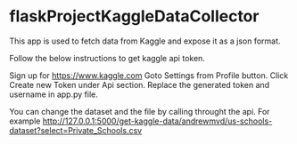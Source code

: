 # flaskProjectKaggleDataCollector

This app is used to fetch data from Kaggle and expose it as a json format.

Follow the below instructions to get kaggle api token.

Sign up for https://www.kaggle.com
Goto Settings from Profile button.
Click Create new Token under Api section.
Replace the generated token and username in app.py file.

You can change the dataset and the file by calling throught the api. For example http://127.0.0.1:5000/get-kaggle-data/andrewmvd/us-schools-dataset?select=Private_Schools.csv
